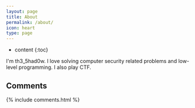 ```yaml
---
layout: page
title: About
permalink: /about/
icon: heart
type: page
---
```


* content
{:toc}

I'm th3_5had0w. I love solving computer security related problems and low-level programming. I also play CTF.

## Comments

{% include comments.html %}
